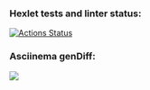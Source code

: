 ### Hexlet tests and linter status:
[![Actions Status](https://github.com/chebok/fullstack-javascript-project-lvl2/workflows/hexlet-check/badge.svg)](https://github.com/chebok/fullstack-javascript-project-lvl2/actions)
### Asciinema genDiff:
<a href="https://asciinema.org/a/slLSexjjzv3IFFrwCw6c2CAo7" target="_blank"><img src="https://asciinema.org/a/slLSexjjzv3IFFrwCw6c2CAo7.svg" /></a>